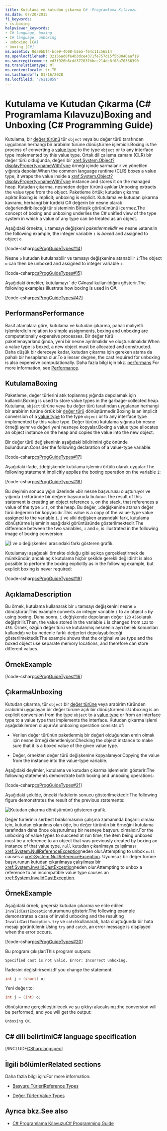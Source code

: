 ```yaml
---
title: Kutulama ve kutudan çıkarma C# -Programlama Kılavuzu
ms.date: 07/20/2015
f1_keywords:
- cs.boxing
helpviewer_keywords:
- C# language, boxing
- C# language, unboxing
- unboxing [C#]
- boxing [C#]
ms.assetid: 8da9bbf4-bce9-4b08-b2e5-f64c11c56514
ms.openlocfilehash: 32156ad0fe4b3dce4371fe757d15f5b8040aaf19
ms.sourcegitcommit: ed3f926b6cdd372037bbcc214dc8f08a70366390
ms.translationtype: MT
ms.contentlocale: tr-TR
ms.lasthandoff: 01/16/2020
ms.locfileid: "76115859"
---
```

# <a name="boxing-and-unboxing-c-programming-guide"></a><span data-ttu-id="5951a-102">Kutulama ve Kutudan Çıkarma (C# Programlama Kılavuzu)</span><span class="sxs-lookup"><span data-stu-id="5951a-102">Boxing and Unboxing (C# Programming Guide)</span></span>

<span data-ttu-id="5951a-103">Kutulama, bir [değer türünü](../../language-reference/keywords/value-types.md) tür `object` veya bu değer türü tarafından uygulanan herhangi bir arabirim türüne dönüştürme işlemidir.</span><span class="sxs-lookup"><span data-stu-id="5951a-103">Boxing is the process of converting a [value type](../../language-reference/keywords/value-types.md) to the type `object` or to any interface type implemented by this value type.</span></span> <span data-ttu-id="5951a-104">Ortak dil çalışma zamanı (CLR) bir değer türü olduğunda, değeri bir <xref:System.Object?displayProperty=nameWithType> örneği içinde sarmalanır ve yönetilen yığında depolar.</span><span class="sxs-lookup"><span data-stu-id="5951a-104">When the common language runtime (CLR) boxes a value type, it wraps the value inside a <xref:System.Object?displayProperty=nameWithType> instance and stores it on the managed heap.</span></span> <span data-ttu-id="5951a-105">Kutudan çıkarma, nesneden değer türünü ayıklar.</span><span class="sxs-lookup"><span data-stu-id="5951a-105">Unboxing extracts the value type from the object.</span></span> <span data-ttu-id="5951a-106">Paketleme örtük; kutudan çıkarma açıktır.</span><span class="sxs-lookup"><span data-stu-id="5951a-106">Boxing is implicit; unboxing is explicit.</span></span> <span data-ttu-id="5951a-107">Kutulama ve kutudan çıkarma kavramı, herhangi bir türdeki C# değerin bir nesne olarak değerlendiribileceği tür sisteminin Birleşik görünümünü içermez.</span><span class="sxs-lookup"><span data-stu-id="5951a-107">The concept of boxing and unboxing underlies the C# unified view of the type system in which a value of any type can be treated as an object.</span></span>

<span data-ttu-id="5951a-108">Aşağıdaki örnekte, `i` tamsayı değişkeni *paketlenmelidir* ve nesne `o`atanır.</span><span class="sxs-lookup"><span data-stu-id="5951a-108">In the following example, the integer variable `i` is *boxed* and assigned to object `o`.</span></span>

[!code-csharp[csProgGuideTypes#14](~/samples/snippets/csharp/VS_Snippets_VBCSharp/CsProgGuideTypes/CS/Class1.cs#14)]

<span data-ttu-id="5951a-109">Nesne `o` kutudan kutulanabilir ve tamsayı değişkenine atanabilir `i`:</span><span class="sxs-lookup"><span data-stu-id="5951a-109">The object `o` can then be unboxed and assigned to integer variable `i`:</span></span>

[!code-csharp[csProgGuideTypes#15](~/samples/snippets/csharp/VS_Snippets_VBCSharp/CsProgGuideTypes/CS/Class1.cs#15)]

<span data-ttu-id="5951a-110">Aşağıdaki örnekler, kutulamayı ' de C#nasıl kullanıldığını gösterir.</span><span class="sxs-lookup"><span data-stu-id="5951a-110">The following examples illustrate how boxing is used in C#.</span></span>

[!code-csharp[csProgGuideTypes#47](~/samples/snippets/csharp/VS_Snippets_VBCSharp/CsProgGuideTypes/CS/Class1.cs#47)]

## <a name="performance"></a><span data-ttu-id="5951a-111">Performans</span><span class="sxs-lookup"><span data-stu-id="5951a-111">Performance</span></span>

<span data-ttu-id="5951a-112">Basit atamalara göre, kutulama ve kutudan çıkarma, pahalı maliyetli işlemlerdir.</span><span class="sxs-lookup"><span data-stu-id="5951a-112">In relation to simple assignments, boxing and unboxing are computationally expensive processes.</span></span> <span data-ttu-id="5951a-113">Bir değer türü paketlenayarlandığında, yeni bir nesne ayrılmalıdır ve oluşturulmalıdır.</span><span class="sxs-lookup"><span data-stu-id="5951a-113">When a value type is boxed, a new object must be allocated and constructed.</span></span> <span data-ttu-id="5951a-114">Daha düşük bir dereceye kadar, kutudan çıkarma için gereken atama da pahalı bir hesaplama olur.</span><span class="sxs-lookup"><span data-stu-id="5951a-114">To a lesser degree, the cast required for unboxing is also expensive computationally.</span></span> <span data-ttu-id="5951a-115">Daha fazla bilgi için bkz. [performans](../../../framework/performance/performance-tips.md).</span><span class="sxs-lookup"><span data-stu-id="5951a-115">For more information, see [Performance](../../../framework/performance/performance-tips.md).</span></span>

## <a name="boxing"></a><span data-ttu-id="5951a-116">Kutulama</span><span class="sxs-lookup"><span data-stu-id="5951a-116">Boxing</span></span>

<span data-ttu-id="5951a-117">Paketleme, değer türlerini atık toplanmış yığında depolamak için kullanılır.</span><span class="sxs-lookup"><span data-stu-id="5951a-117">Boxing is used to store value types in the garbage-collected heap.</span></span> <span data-ttu-id="5951a-118">Kutulama, `object` türüne veya bu değer türü tarafından uygulanan herhangi bir arabirim türüne örtük bir [değer türü](../../language-reference/keywords/value-types.md) dönüştürmedir.</span><span class="sxs-lookup"><span data-stu-id="5951a-118">Boxing is an implicit conversion of a [value type](../../language-reference/keywords/value-types.md) to the type `object` or to any interface type implemented by this value type.</span></span> <span data-ttu-id="5951a-119">Değer türünü kutulama yığında bir nesne örneği ayırır ve değeri yeni nesneye kopyalar.</span><span class="sxs-lookup"><span data-stu-id="5951a-119">Boxing a value type allocates an object instance on the heap and copies the value into the new object.</span></span>

<span data-ttu-id="5951a-120">Bir değer türü değişkeninin aşağıdaki bildirimini göz önünde bulundurun:</span><span class="sxs-lookup"><span data-stu-id="5951a-120">Consider the following declaration of a value-type variable:</span></span>

[!code-csharp[csProgGuideTypes#17](~/samples/snippets/csharp/VS_Snippets_VBCSharp/CsProgGuideTypes/CS/Class1.cs#17)]

<span data-ttu-id="5951a-121">Aşağıdaki ifade, `i`değişkende kutulama işlemini örtülü olarak uygular:</span><span class="sxs-lookup"><span data-stu-id="5951a-121">The following statement implicitly applies the boxing operation on the variable `i`:</span></span>

[!code-csharp[csProgGuideTypes#18](~/samples/snippets/csharp/VS_Snippets_VBCSharp/CsProgGuideTypes/CS/Class1.cs#18)]

<span data-ttu-id="5951a-122">Bu deyimin sonucu yığın üzerinde `o`bir nesne başvurusu oluşturuyor ve yığında `int`türünde bir değere başvuruda bulunur.</span><span class="sxs-lookup"><span data-stu-id="5951a-122">The result of this statement is creating an object reference `o`, on the stack, that references a value of the type `int`, on the heap.</span></span> <span data-ttu-id="5951a-123">Bu değer, `i`değişkenine atanan değer türü değerinin bir kopyasıdır.</span><span class="sxs-lookup"><span data-stu-id="5951a-123">This value is a copy of the value-type value assigned to the variable `i`.</span></span> <span data-ttu-id="5951a-124">`i` ve `o`iki değişken arasındaki fark, kutulama dönüştürme işleminin aşağıdaki görüntüsünde gösterilmektedir:</span><span class="sxs-lookup"><span data-stu-id="5951a-124">The difference between the two variables, `i` and `o`, is illustrated in the following image of boxing conversion:</span></span>

![İ ve o değişkenleri arasındaki farkı gösteren grafik.](./media/boxing-and-unboxing/boxing-operation-i-o-variables.gif)

<span data-ttu-id="5951a-126">Kutulamayı aşağıdaki örnekte olduğu gibi açıkça gerçekleştirmek de mümkündür, ancak açık kutulama hiçbir şekilde gerekli değildir:</span><span class="sxs-lookup"><span data-stu-id="5951a-126">It is also possible to perform the boxing explicitly as in the following example, but explicit boxing is never required:</span></span>

[!code-csharp[csProgGuideTypes#19](~/samples/snippets/csharp/VS_Snippets_VBCSharp/CsProgGuideTypes/CS/Class1.cs#19)]

## <a name="description"></a><span data-ttu-id="5951a-127">Açıklama</span><span class="sxs-lookup"><span data-stu-id="5951a-127">Description</span></span>

<span data-ttu-id="5951a-128">Bu örnek, kutulama kullanarak bir `i` tamsayı değişkenini nesne `o` dönüştürür.</span><span class="sxs-lookup"><span data-stu-id="5951a-128">This example converts an integer variable `i` to an object `o` by using boxing.</span></span> <span data-ttu-id="5951a-129">Daha sonra, `i` değişkende depolanan değer `123` `456`olarak değiştirilir.</span><span class="sxs-lookup"><span data-stu-id="5951a-129">Then, the value stored in the variable `i` is changed from `123` to `456`.</span></span> <span data-ttu-id="5951a-130">Örnek, özgün değer türü ve kutulanmış nesnenin ayrı bellek konumları kullandığı ve bu nedenle farklı değerleri depolayabileceği gösterilmektedir.</span><span class="sxs-lookup"><span data-stu-id="5951a-130">The example shows that the original value type and the boxed object use separate memory locations, and therefore can store different values.</span></span>

## <a name="example"></a><span data-ttu-id="5951a-131">Örnek</span><span class="sxs-lookup"><span data-stu-id="5951a-131">Example</span></span>

[!code-csharp[csProgGuideTypes#16](~/samples/snippets/csharp/VS_Snippets_VBCSharp/CsProgGuideTypes/CS/Class1.cs#16)]

## <a name="unboxing"></a><span data-ttu-id="5951a-132">Çıkarma</span><span class="sxs-lookup"><span data-stu-id="5951a-132">Unboxing</span></span>

<span data-ttu-id="5951a-133">Kutudan çıkarma, tür `object` bir [değer türüne](../../language-reference/keywords/value-types.md) veya arabirim türünden arabirimi uygulayan bir değer türüne açık bir dönüştürmedir.</span><span class="sxs-lookup"><span data-stu-id="5951a-133">Unboxing is an explicit conversion from the type `object` to a [value type](../../language-reference/keywords/value-types.md) or from an interface type to a value type that implements the interface.</span></span> <span data-ttu-id="5951a-134">Kutudan çıkarma işlemi aşağıdakilerden oluşur:</span><span class="sxs-lookup"><span data-stu-id="5951a-134">An unboxing operation consists of:</span></span>

- <span data-ttu-id="5951a-135">Verilen değer türünün paketlenmiş bir değeri olduğundan emin olmak için nesne örneği denetleniyor.</span><span class="sxs-lookup"><span data-stu-id="5951a-135">Checking the object instance to make sure that it is a boxed value of the given value type.</span></span>

- <span data-ttu-id="5951a-136">Değer, örnekten değer türü değişkenine kopyalanıyor.</span><span class="sxs-lookup"><span data-stu-id="5951a-136">Copying the value from the instance into the value-type variable.</span></span>

<span data-ttu-id="5951a-137">Aşağıdaki deyimler, kutulama ve kutudan çıkarma işlemlerini gösterir:</span><span class="sxs-lookup"><span data-stu-id="5951a-137">The following statements demonstrate both boxing and unboxing operations:</span></span>

[!code-csharp[csProgGuideTypes#21](~/samples/snippets/csharp/VS_Snippets_VBCSharp/CsProgGuideTypes/CS/Class1.cs#21)]

<span data-ttu-id="5951a-138">Aşağıdaki şekilde, önceki ifadelerin sonucu gösterilmektedir:</span><span class="sxs-lookup"><span data-stu-id="5951a-138">The following figure demonstrates the result of the previous statements:</span></span>

![Kutudan çıkarma dönüşümünü gösteren grafik.](./media/boxing-and-unboxing/unboxing-conversion-operation.gif)

<span data-ttu-id="5951a-140">Değer türlerinin serbest bırakılmasının çalışma zamanında başarılı olması için, kutudan çıkarılmış olan öğe, bu değer türünün bir örneğini kutulama tarafından daha önce oluşturulmuş bir nesneye başvuru olmalıdır.</span><span class="sxs-lookup"><span data-stu-id="5951a-140">For the unboxing of value types to succeed at run time, the item being unboxed must be a reference to an object that was previously created by boxing an instance of that value type.</span></span> <span data-ttu-id="5951a-141">`null` kutudan çıkarılmaya çalışılması <xref:System.NullReferenceException>neden olur.</span><span class="sxs-lookup"><span data-stu-id="5951a-141">Attempting to unbox `null` causes a <xref:System.NullReferenceException>.</span></span> <span data-ttu-id="5951a-142">Uyumsuz bir değer türüne başvurunun kutudan çıkarılmaya çalışılması bir <xref:System.InvalidCastException>neden olur.</span><span class="sxs-lookup"><span data-stu-id="5951a-142">Attempting to unbox a reference to an incompatible value type causes an <xref:System.InvalidCastException>.</span></span>

## <a name="example"></a><span data-ttu-id="5951a-143">Örnek</span><span class="sxs-lookup"><span data-stu-id="5951a-143">Example</span></span>

<span data-ttu-id="5951a-144">Aşağıdaki örnek, geçersiz kutudan çıkarma ve elde edilen `InvalidCastException`durumunu gösterir.</span><span class="sxs-lookup"><span data-stu-id="5951a-144">The following example demonstrates a case of invalid unboxing and the resulting `InvalidCastException`.</span></span> <span data-ttu-id="5951a-145">`try` ve `catch`kullanarak, hata oluştuğunda bir hata mesajı görüntülenir.</span><span class="sxs-lookup"><span data-stu-id="5951a-145">Using `try` and `catch`, an error message is displayed when the error occurs.</span></span>

[!code-csharp[csProgGuideTypes#20](~/samples/snippets/csharp/VS_Snippets_VBCSharp/CsProgGuideTypes/CS/Class1.cs#20)]

<span data-ttu-id="5951a-146">Bu program çıkışlar:</span><span class="sxs-lookup"><span data-stu-id="5951a-146">This program outputs:</span></span>

`Specified cast is not valid. Error: Incorrect unboxing.`

<span data-ttu-id="5951a-147">İfadesini değiştirirseniz:</span><span class="sxs-lookup"><span data-stu-id="5951a-147">If you change the statement:</span></span>

```csharp
int j = (short) o;
```

<span data-ttu-id="5951a-148">Yeni değer:</span><span class="sxs-lookup"><span data-stu-id="5951a-148">to:</span></span>

```csharp
int j = (int) o;
```

<span data-ttu-id="5951a-149">dönüştürme gerçekleştirilecek ve şu çıktıyı alacaksınız:</span><span class="sxs-lookup"><span data-stu-id="5951a-149">the conversion will be performed, and you will get the output:</span></span>

`Unboxing OK.`

## <a name="c-language-specification"></a><span data-ttu-id="5951a-150">C# dili belirtimi</span><span class="sxs-lookup"><span data-stu-id="5951a-150">C# language specification</span></span>

[!INCLUDE[CSharplangspec](~/includes/csharplangspec-md.md)]

## <a name="related-sections"></a><span data-ttu-id="5951a-151">İlgili bölümler</span><span class="sxs-lookup"><span data-stu-id="5951a-151">Related sections</span></span>

<span data-ttu-id="5951a-152">Daha fazla bilgi için:</span><span class="sxs-lookup"><span data-stu-id="5951a-152">For more information:</span></span>

- [<span data-ttu-id="5951a-153">Başvuru Türleri</span><span class="sxs-lookup"><span data-stu-id="5951a-153">Reference Types</span></span>](../../language-reference/keywords/reference-types.md)

- [<span data-ttu-id="5951a-154">Değer Türleri</span><span class="sxs-lookup"><span data-stu-id="5951a-154">Value Types</span></span>](../../language-reference/keywords/value-types.md)

## <a name="see-also"></a><span data-ttu-id="5951a-155">Ayrıca bkz.</span><span class="sxs-lookup"><span data-stu-id="5951a-155">See also</span></span>

- [<span data-ttu-id="5951a-156">C# Programlama Kılavuzu</span><span class="sxs-lookup"><span data-stu-id="5951a-156">C# Programming Guide</span></span>](../index.md)
